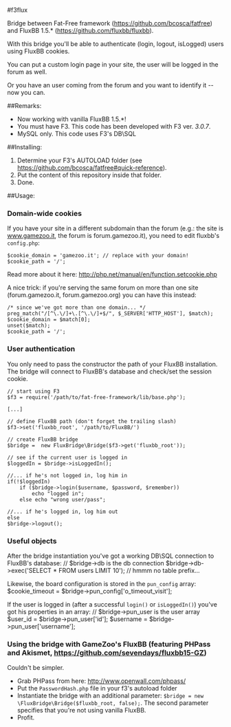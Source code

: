 #f3flux

Bridge between Fat-Free framework (https://github.com/bcosca/fatfree) and FluxBB 1.5.* (https://github.com/fluxbb/fluxbb).

With this bridge you'll be able to authenticate (login, logout, isLogged) users using FluxBB cookies.

You can put a custom login page in your site, the user will be logged in the forum as well.

Or you have an user coming from the forum and you want to identify it -- now you can.

##Remarks:

* Now working with vanilla FluxBB 1.5.*!
* You must have F3. This code has been developed with F3 ver. _3.0.7_.
* MySQL only. This code uses F3's DB\SQL 

##Installing:

1. Determine your F3's AUTOLOAD folder (see https://github.com/bcosca/fatfree#quick-reference).
2. Put the content of this repository inside that folder.
3. Done.

##Usage:

### Domain-wide cookies
If you have your site in a different subdomain than the forum (e.g.: the site is www.gamezoo.it, the forum is forum.gamezoo.it), you need to edit fluxbb's `config.php`:

    $cookie_domain = 'gamezoo.it'; // replace with your domain!
    $cookie_path = '/';

Read more about it here: http://php.net/manual/en/function.setcookie.php

A nice trick: if you're serving the same forum on more than one site (forum.gamezoo.it, forum.gamezoo.org) you can have this instead:
    
    /* since we've got more than one domain... */
    preg_match("/[^\.\/]+\.[^\.\/]+$/", $_SERVER['HTTP_HOST'], $match);
    $cookie_domain = $match[0];
    unset($match);
    $cookie_path = '/';


### User authentication

You only need to pass the constructor the path of your FluxBB installation. The bridge will connect to FluxBB's database and check/set the session cookie.

    // start using F3
    $f3 = require('/path/to/fat-free-framework/lib/base.php');
    
    [...]
    
    // define FluxBB path (don't forget the trailing slash)
    $f3->set('fluxbb_root', '/path/to/FluxBB/')
    
    // create FluxBB bridge
    $bridge =  new FluxBridge\Bridge($f3->get('fluxbb_root'));
    
    // see if the current user is logged in
    $loggedIn = $bridge->isLoggedIn();
    
    //... if he's not logged in, log him in
    if(!$loggedIn)
        if ($bridge->login($username, $password, $remember))
            echo "logged in";
        else echo "wrong user/pass";
    
    //... if he's logged in, log him out
    else
	$bridge->logout();


### Useful objects

After the bridge instantiation you've got a working DB\SQL connection to FluxBB's database:
    // $bridge->db is the db connection
    $bridge->db->exec('SELECT * FROM users LIMIT 10'); // hmmm no table prefix...

Likewise, the  board configuration is stored in the `pun_config` array:
    $cookie_timeout = $bridge->pun_config['o_timeout_visit'];
    
If the user is logged in (after a successful `login()` or `isLoggedIn()`) you've got his properties in an array:
    // $bridge->pun_user is the user array
    $user_id = $bridge->pun_user['id'];
    $username = $bridge->pun_user['username'];

### Using the bridge with GameZoo's FluxBB (featuring PHPass and Akismet, https://github.com/sevendays/fluxbb15-GZ)

Couldn't be simpler.

* Grab PHPass from here: http://www.openwall.com/phpass/
* Put the `PasswordHash.php` file in your f3's autoload folder
* Instantiate the bridge with an additional parameter: `$bridge = new \FluxBridge\Bridge($fluxbb_root, false);`. The second parameter specifies that you're not using vanilla FluxBB.
* Profit.

